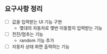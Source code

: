 ## 요구사항 정리

- [ ] 값을 입력받는 UI 기능 구현
  - 몇대의 자동차로 몇번 이동할지 입력받는 기능
- [ ] 전진/멈추는 기능
  - random 기능 추가
- [ ] 자동차 상태 화면 출력하는 기능